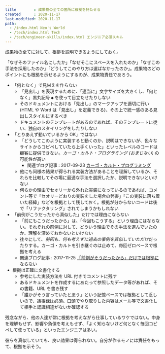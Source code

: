 ```yaml
---
title        : 成果物の全ての箇所に根拠を持たせる
created      : 2020-11-17
last-modified: 2020-11-17
path:
  - /index.html Neo's World
  - /tech/index.html Tech
  - /tech/engineer-skills/index.html エンジニア必須スキル
---
```


成果物の全てに対して、根拠を説明できるようにしておく。

「なぜそのファイル名にしたか」「なぜそこにスペースを入れたのか」「なぜこの手法を採用したのか」「どうしてこのやり方は選ばなかったのか」。成果物のどのポイントにも根拠を示せるようにするのが、成果物責任であろう。

- 「何となく」で見栄えを作らない
  - 「見出し」を表現するために、「適当に」文字サイズを大きくし、「何となく」黒丸記号 `●` を使って目立たせたりしない
  - そのドキュメントにおける「見出し」のマークアップを適切に行い (HTML や Word は「見出し」を定義できる)、その上で統一感のある見出しスタイルにするべき
  - ドキュメントのテンプレートがあるのであれば、そのテンプレートに従い、独自のスタイリングをしたりしない
- 「とりあえず動いているから OK」ではない
  - 「どうしてこのように実装すると動くのか、説明はできないが、色々なサイトからコピペしていたら上手くいった」といったレベルのコードは顧客に提供できない。*カーゴ・カルト・プログラミング (おまじない)* の可能性が高い
      - 関連ブログ記事 : 2017-09-23 [カーゴ・カルト・プログラミング](/blog/2017/09/23-01.html)
  - 他にも同様の結果が得られる実装方法があることを理解しているか、それらを比較してその場に最適な手法を選択したか、説明できないといけない
  - 何らかの理由でセオリーから外れた実装になっているのであれば、コメント等で「セオリーどおりの実装をした場合の弊害」「この実装に落ち着いた経緯」などを根拠として残しておく。根拠が分からないコードは後で「リファクタリング」されてしまうかもしれない
- 「前例がこうだったから真似した」だけでは理由にならない
  - 「前にもこうだったから」は、「今回もこうする」という理由にはならない。それぞれの前例に対して、どういう理由でその手法を選んでいたのか、理解を深めておかないといけない
  - 往々にして、*前回も、何も考えずに過去の事例を真似していただけ*だったりする。カーゴ・カルトを引き継ぐのは止めて、毎回ゼロベースで根拠を考える
  - 関連ブログ記事 : 2017-11-25 [「前例がそうだったから」だけでは根拠にならない](/2017/11/25-01.html)
- 根拠は正確に文書化する
  - 参考にした実装方法を URL 付きでコメントに残す
  - あるドキュメントを作成するにあたって参照したデータ等があれば、その書籍、URL を書き残す
  - 「誰かがそう言っていたと思う」という記憶ベースでは根拠として乏しいので、議事録は必須。口頭でやり取りした内容はメール等で文書化して相手と認識相違がないか確認する

残念ながら、他の人達が常に根拠を考えながら仕事しているワケではない。中身を理解もせず、影響や負債を考えもせず、「よく知らないけど何となく毎回コピペして使っている」といったエンジニアは多い。

彼らを真似していても、良い効果は得られない。自分が作るモノには責任をもって、根拠を示そう。
